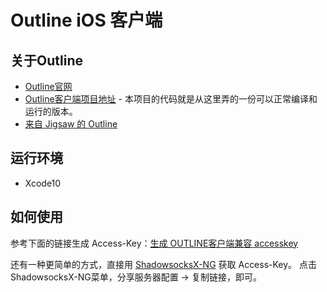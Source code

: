 # Outline iOS 客户端

## 关于Outline

* [Outline官网](https://getoutline.org/en/home)
* [Outline客户端项目地址](https://github.com/Jigsaw-Code/outline-client) - 本项目的代码就是从这里弄的一份可以正常编译和运行的版本。
* [来自 Jigsaw 的 Outline](https://segmentfault.com/a/1190000014392636)

## 运行环境

* Xcode10

## 如何使用

参考下面的链接生成 Access-Key：[生成 OUTLINE客户端兼容 accesskey](http://howboring.us/index.php/archives/outline-accesskey-compatiblie-all-server.html)

还有一种更简单的方式，直接用 [ShadowsocksX-NG](https://github.com/shadowsocks/ShadowsocksX-NG) 获取 Access-Key。
点击ShadowsocksX-NG菜单，分享服务器配置 -> 复制链接，即可。


